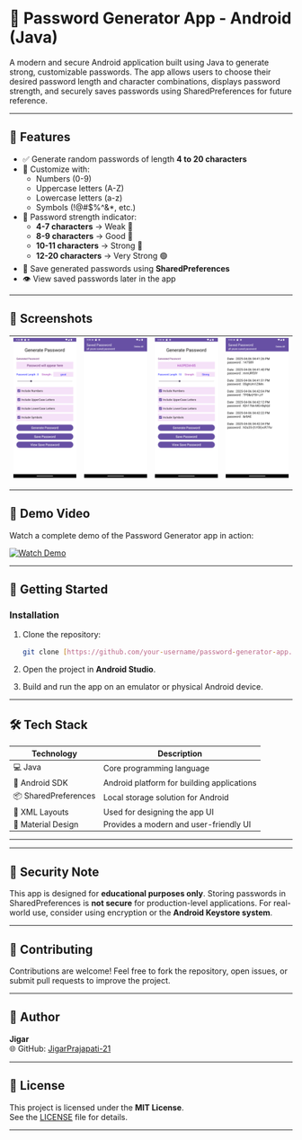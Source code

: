 # 🔐 Password Generator App - Android (Java)

A modern and secure Android application built using Java to generate strong, customizable passwords. The app allows users to choose their desired password length and character combinations, displays password strength, and securely saves passwords using SharedPreferences for future reference.

---

## 📱 Features

- ✅ Generate random passwords of length **4 to 20 characters**
- 🔢 Customize with:
  - Numbers (0-9)
  - Uppercase letters (A-Z)
  - Lowercase letters (a-z)
  - Symbols (!@#$%^&*, etc.)
- 🧠 Password strength indicator:
  - **4-7 characters** → Weak 🔴
  - **8-9 characters** → Good 🔵
  - **10-11 characters** → Strong 🔵
  - **12-20 characters** → Very Strong 🟢
- 💾 Save generated passwords using **SharedPreferences**
- 👁️ View saved passwords later in the app

---

## 📸 Screenshots

| ![Home Screen](screenshots_video/1pg.png) | ![Saved Password Screen](screenshots_video/4gp.png) | ![Home Screen](screenshots_video/2pg.png) | ![Saved password Screen](screenshots_video/3pg.png) |
|-------------------|--------------------|------------------|----------|

---

## 🎥 Demo Video

Watch a complete demo of the Password Generator app in action:


[![Watch Demo](screenshots/1pg.png)](screenshots_video/Screen_recording_1pg.mp4)

---

## 🚀 Getting Started

### Installation

1. Clone the repository:

   ```bash
   git clone [https://github.com/your-username/password-generator-app.git](https://github.com/JigarPrajapati-21/PasswordGenerator-Android)
   ```

2. Open the project in **Android Studio**.
3. Build and run the app on an emulator or physical Android device.

---

## 🛠 Tech Stack

| Technology         | Description                               |
|--------------------|-------------------------------------------|
| 💻 Java             | Core programming language                 |
| 📱 Android SDK      | Android platform for building applications |
| 📦 SharedPreferences| Local storage solution for Android        |
| 🎨 XML Layouts      | Used for designing the app UI             |
| 🧩 Material Design  | Provides a modern and user-friendly UI    |

---

---

## 🔐 Security Note

This app is designed for **educational purposes only**. Storing passwords in SharedPreferences is **not secure** for production-level applications. For real-world use, consider using encryption or the **Android Keystore system**.

---

## 🤝 Contributing

Contributions are welcome! Feel free to fork the repository, open issues, or submit pull requests to improve the project.

---

## 👤 Author

**Jigar**  
🌐 GitHub: [JigarPrajapati-21](https://github.com/JigarPrajapati-21)

---

## 📄 License

This project is licensed under the **MIT License**.  
See the [LICENSE](LICENSE) file for details.

---
